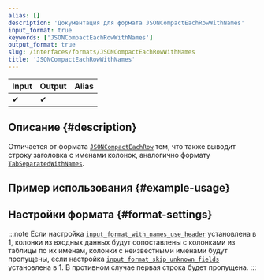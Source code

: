 ```yaml
---
alias: []
description: 'Документация для формата JSONCompactEachRowWithNames'
input_format: true
keywords: ['JSONCompactEachRowWithNames']
output_format: true
slug: /interfaces/formats/JSONCompactEachRowWithNames
title: 'JSONCompactEachRowWithNames'
---
```


| Input | Output | Alias |
|-------|--------|-------|
| ✔     | ✔      |       |


## Описание {#description}

Отличается от формата [`JSONCompactEachRow`](./JSONCompactEachRow.md) тем, что также выводит строку заголовка с именами колонок, аналогично формату [`TabSeparatedWithNames`](../TabSeparated/TabSeparatedWithNames.md).


## Пример использования {#example-usage}

## Настройки формата {#format-settings}

:::note
Если настройка [`input_format_with_names_use_header`](/operations/settings/settings-formats.md/#input_format_with_names_use_header) установлена в 1, 
колонки из входных данных будут сопоставлены с колонками из таблицы по их именам, колонки с неизвестными именами будут пропущены, если настройка [`input_format_skip_unknown_fields`](/operations/settings/settings-formats.md/#input_format_skip_unknown_fields) установлена в 1. 
В противном случае первая строка будет пропущена.
:::
